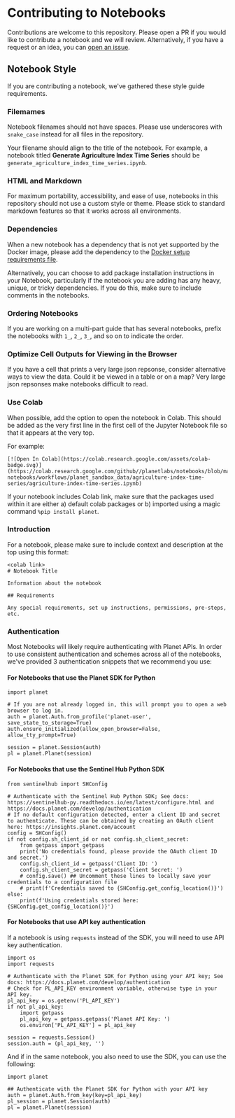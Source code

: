 # Contributing to Notebooks

Contributions are welcome to this repository. Please open a PR if you would like to contribute a notebook and we will review. Alternatively, if you have a request or an idea, you can [open an issue](https://github.com/planetlabs/notebooks/issues/new/choose).

## Notebook Style

If you are contributing a notebook, we've gathered these style guide requirements.

### Filemames

Notebook filenames should not have spaces. Please use underscores with `snake_case` instead for all files in the repository.

Your filename should align to the title of the notebook. For example, a notebook titled **Generate Agriculture Index Time Series** should be `generate_agriculture_index_time_series.ipynb`.

### HTML and Markdown

For maximum portability, accessibility, and ease of use, notebooks in this repository should not use a custom style or theme. Please stick to standard markdown features so that it works across all environments.

### Dependencies

When a new notebook has a dependency that is not yet supported by the Docker image, please add the dependency to the [Docker setup requirements file](planet-notebook-docker/requirements.txt).

Alternatively, you can choose to add package installation instructions in your Notebook, particularly if the notebook you are adding has any heavy, unique, or tricky dependencies. If you do this, make sure to include comments in the notebooks.

### Ordering Notebooks

If you are working on a multi-part guide that has several notebooks, prefix the notebooks with `1_`, `2_`, `3_`, and so on to indicate the order.

### Optimize Cell Outputs for Viewing in the Browser

If you have a cell that prints a very large json repsonse, consider alternative ways to view the data. Could it be viewed in a table or on a map? Very large json repsonses make notebooks difficult to read. 

### Use Colab

When possible, add the option to open the notebook in Colab. This should be added as the very first line in the first cell of the Jupyter Notebook file so that it appears at the very top. 

For example:

```
[![Open In Colab](https://colab.research.google.com/assets/colab-badge.svg)](https://colab.research.google.com/github//planetlabs/notebooks/blob/master/jupyter-notebooks/workflows/planet_sandbox_data/agriculture-index-time-series/agriculture-index-time-series.ipynb)
```

If your notebook includes Colab link, make sure that the packages used within it are either a) default colab packages or b) imported using a magic command `%pip install planet`.

### Introduction

For a notebook, please make sure to include context and description at the top using this format:

```
<colab link>
# Notebook Title

Information about the notebook

## Requirements

Any special requirements, set up instructions, permissions, pre-steps, etc.
```

### Authentication

Most Notebooks will likely require authenticating with Planet APIs. In order to use consistent authentication and schemes across all of the notebooks, we've provided 3 authentication snippets that we recommend you use:

#### For Notebooks that use the Planet SDK for Python

```
import planet

# If you are not already logged in, this will prompt you to open a web browser to log in.
auth = planet.Auth.from_profile('planet-user', save_state_to_storage=True)
auth.ensure_initialized(allow_open_browser=False, allow_tty_prompt=True)

session = planet.Session(auth)
pl = planet.Planet(session)
```

#### For Notebooks that use the Sentinel Hub Python SDK

```
from sentinelhub import SHConfig

# Authenticate with the Sentinel Hub Python SDK; See docs: https://sentinelhub-py.readthedocs.io/en/latest/configure.html and https://docs.planet.com/develop/authentication
# If no default configuration detected, enter a client ID and secret to authenticate. These can be obtained by creating an OAuth client here: https://insights.planet.com/account
config = SHConfig()
if not config.sh_client_id or not config.sh_client_secret:
    from getpass import getpass
    print('No credentials found, please provide the OAuth client ID and secret.')
    config.sh_client_id = getpass('Client ID: ')
    config.sh_client_secret = getpass('Client Secret: ')
    # config.save() ## Uncomment these lines to locally save your credentials to a configuration file
    # print(f'Credentials saved to {SHConfig.get_config_location()}')
else:
    print(f'Using credentials stored here: {SHConfig.get_config_location()}')
```

#### For Notebooks that use API key authentication

If a notebook is using `requests` instead of the SDK, you will need to use API key authentication.

```
import os
import requests

# Authenticate with the Planet SDK for Python using your API key; See docs: https://docs.planet.com/develop/authentication
# Check for PL_API_KEY environment variable, otherwise type in your API key.
pl_api_key = os.getenv('PL_API_KEY')
if not pl_api_key:
    import getpass
    pl_api_key = getpass.getpass('Planet API Key: ')
    os.environ['PL_API_KEY'] = pl_api_key

session = requests.Session()
session.auth = (pl_api_key, '')
```

And if in the same notebook, you also need to use the SDK, you can use the following:

```
import planet

## Authenticate with the Planet SDK for Python with your API key
auth = planet.Auth.from_key(key=pl_api_key)
pl_session = planet.Session(auth)
pl = planet.Planet(session)
```